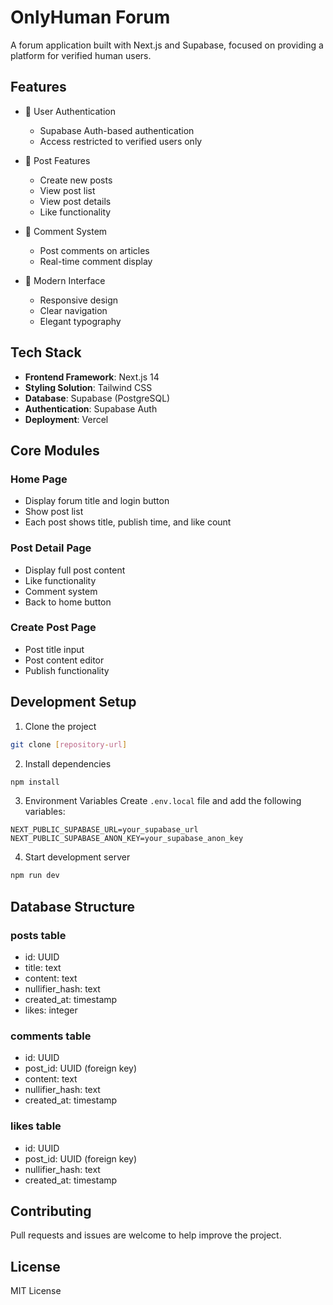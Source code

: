 # OnlyHuman Forum

A forum application built with Next.js and Supabase, focused on providing a platform for verified human users.

## Features

- 🔐 User Authentication
  - Supabase Auth-based authentication
  - Access restricted to verified users only

- 📝 Post Features
  - Create new posts
  - View post list
  - View post details
  - Like functionality

- 💬 Comment System
  - Post comments on articles
  - Real-time comment display

- 🎨 Modern Interface
  - Responsive design
  - Clear navigation
  - Elegant typography

## Tech Stack

- **Frontend Framework**: Next.js 14
- **Styling Solution**: Tailwind CSS
- **Database**: Supabase (PostgreSQL)
- **Authentication**: Supabase Auth
- **Deployment**: Vercel

## Core Modules

### Home Page
- Display forum title and login button
- Show post list
- Each post shows title, publish time, and like count

### Post Detail Page
- Display full post content
- Like functionality
- Comment system
- Back to home button

### Create Post Page
- Post title input
- Post content editor
- Publish functionality

## Development Setup

1. Clone the project
```bash
git clone [repository-url]
```

2. Install dependencies
```bash
npm install
```

3. Environment Variables
Create `.env.local` file and add the following variables:
```
NEXT_PUBLIC_SUPABASE_URL=your_supabase_url
NEXT_PUBLIC_SUPABASE_ANON_KEY=your_supabase_anon_key
```

4. Start development server
```bash
npm run dev
```

## Database Structure

### posts table
- id: UUID
- title: text
- content: text
- nullifier_hash: text
- created_at: timestamp
- likes: integer

### comments table
- id: UUID
- post_id: UUID (foreign key)
- content: text
- nullifier_hash: text
- created_at: timestamp

### likes table
- id: UUID
- post_id: UUID (foreign key)
- nullifier_hash: text
- created_at: timestamp

## Contributing

Pull requests and issues are welcome to help improve the project.

## License

MIT License
